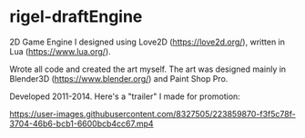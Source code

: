 # rigel-draftEngine
2D Game Engine I designed using Love2D (https://love2d.org/), written in Lua (https://www.lua.org/). 

Wrote all code and created the art myself. The art was designed mainly in Blender3D (https://www.blender.org/) and Paint Shop Pro.

Developed 2011-2014. Here's a "trailer" I made for promotion:

https://user-images.githubusercontent.com/8327505/223859870-f3f5c78f-3704-46b6-bcb1-6600bcb4cc67.mp4

